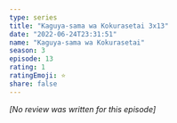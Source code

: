 ```yaml
---
type: series
title: "Kaguya-sama wa Kokurasetai 3x13"
date: "2022-06-24T23:31:51"
name: "Kaguya-sama wa Kokurasetai"
season: 3
episode: 13
rating: 1
ratingEmoji: ⭐️
share: false
---
```


_[No review was written for this episode]_
